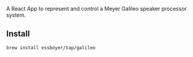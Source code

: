 A React App to represent and control a Meyer Galileo speaker processor system.

## Install

`brew install essboyer/tap/galileo`
